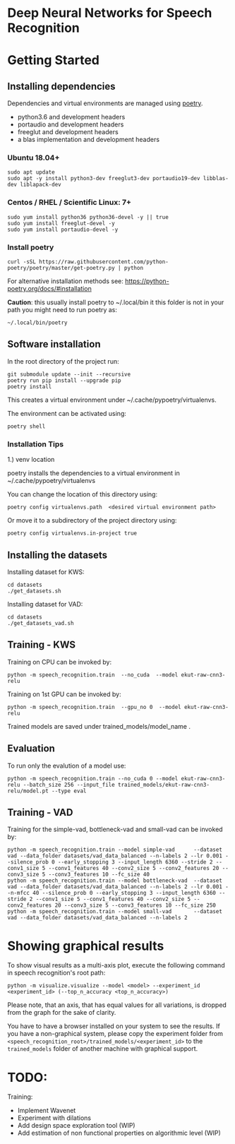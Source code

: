 # Deep Neural Networks for Speech Recognition

# Getting Started


## Installing dependencies

Dependencies and virtual environments are managed using [poetry](https://python-poetry.org/).

- python3.6 and development headers
- portaudio and development headers
- freeglut and development headers
- a blas implementation and development headers

### Ubuntu 18.04+

    sudo apt update
    sudo apt -y install python3-dev freeglut3-dev portaudio19-dev libblas-dev liblapack-dev

### Centos / RHEL / Scientific Linux: 7+

    sudo yum install python36 python36-devel -y || true
    sudo yum install freeglut-devel -y
    sudo yum install portaudio-devel -y



### Install poetry

    curl -sSL https://raw.githubusercontent.com/python-poetry/poetry/master/get-poetry.py | python

For alternative installation methods see:  https://python-poetry.org/docs/#installation



**Caution**: this usually install poetry to ~/.local/bin it this folder is not in your path you might need to run poetry as:


    ~/.local/bin/poetry

## Software installation

In the root directory of the project run:

    git submodule update --init --recursive
    poetry run pip install --upgrade pip
    poetry install

This creates a virtual environment under ~/.cache/pypoetry/virtualenvs.

The environment can be activated using:

    poetry shell

### Installation Tips

1.) venv location

poetry installs the dependencies to a virtual environment in ~/.cache/pypoetry/virtualenvs

You can change the location of this directory using:

    poetry config virtualenvs.path  <desired virtual environment path>

Or move it to a subdirectory of the project directory using:

    poetry config virtualenvs.in-project true


## Installing the datasets

Installing dataset for KWS:

    cd datasets
	./get_datasets.sh

Installing dataset for VAD:

    cd datasets
    ./get_datasets_vad.sh

## Training - KWS

Training on CPU can be invoked by:

    python -m speech_recognition.train  --no_cuda  --model ekut-raw-cnn3-relu

Training on 1st GPU can be invoked by:

    python -m speech_recognition.train  --gpu_no 0  --model ekut-raw-cnn3-relu

Trained models are saved under trained_models/model_name .

## Evaluation

To run only the evalution of a model use:

    python -m speech_recognition.train --no_cuda 0 --model ekut-raw-cnn3-relu --batch_size 256 --input_file trained_models/ekut-raw-cnn3-relu/model.pt --type eval

## Training - VAD

Training for the simple-vad, bottleneck-vad and small-vad can be invoked by:

    python -m speech_recognition.train --model simple-vad      --dataset vad --data_folder datasets/vad_data_balanced --n-labels 2 --lr 0.001 --silence_prob 0 --early_stopping 3 --input_length 6360 --stride 2 --conv1_size 5 --conv1_features 40 --conv2_size 5 --conv2_features 20 --conv3_size 5 --conv3_features 10 --fc_size 40
    python -m speech_recognition.train --model bottleneck-vad  --dataset vad --data_folder datasets/vad_data_balanced --n-labels 2 --lr 0.001 --n-mfcc 40 --silence_prob 0 --early_stopping 3 --input_length 6360 --stride 2 --conv1_size 5 --conv1_features 40 --conv2_size 5 --conv2_features 20 --conv3_size 5 --conv3_features 10 --fc_size 250
    python -m speech_recognition.train --model small-vad       --dataset vad --data_folder datasets/vad_data_balanced --n-labels 2

# Showing graphical results

To show visual results as a multi-axis plot, execute the following command in speech recognition's root path:

    python -m visualize.visualize --model <model> --experiment_id <experiment_id> (--top_n_accuracy <top_n_accuracy>)

Please note, that an axis, that has equal values for all variations, is dropped from the graph for the sake of clarity.

You have to have a browser installed on your system to see the results. If you have a non-graphical system, please copy the experiment folder from `<speech_recognition_root>/trained_models/<experiment_id>` to the `trained_models` folder of another machine with graphical support.



# TODO:
Training:

- Implement Wavenet
- Experiment with dilations
- Add design space exploration tool (WIP)
- Add estimation of non functional properties on algorithmic level (WIP)
